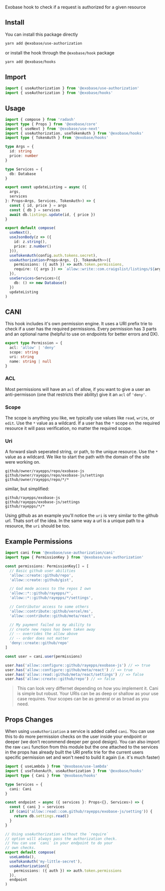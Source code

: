 Exobase hook to check if a request is authorized for a given resource

## Install

You can install this package directly

```sh
yarn add @exobase/use-authorization
```

or install the hook through the `@exobase/hook` package

```sh
yarn add @exobase/hooks
```

## Import

```ts
import { useAuthorization } from '@exobase/use-authorization'
import { useAuthorization } from '@exobase/hooks'
```

## Usage

```ts
import { compose } from 'radash'
import type { Props } from '@exobase/core'
import { useNext } from '@exobase/use-next'
import { useAuthorization, useTokenAuth } from '@exobase/hooks'
import type { TokenAuth } from '@exobase/hooks'

type Args = {
  id: string
  price: number
}

type Services = {
  db: Database
}

export const updateListing = async ({
  args,
  services
}: Props<Args, Services, TokenAuth>) => {
  const { id, price } = args
  const { db } = services
  await db.listings.update(id, { price })
}

export default compose(
  useNext(),
  useJsonBody(z => ({
    id: z.string(),
    price: z.number()
  })),
  useTokenAuth(config.auth.tokens.secret),
  useAuthorization<Props<Args, {}, TokenAuth>>({
    permissions: ({ auth }) => auth.token.permissions,
    require: ({ args }) => `allow::write::com.craigslist/listings/${args.id}`
  }),
  useServices<Services>({
    db: () => new Database()
  })
  updateListing
)
```

## CANI

This hook includes it's own permission engine. It uses a URI prefix trie to check if a user has the required permissions. Every permission has 3 parts and an optional name (helpful to use on endpoints for better errors and DX).

```ts
export type Permission = {
  acl: 'allow' | 'deny'
  scope: string
  uri: string
  name: string | null
}
```

### ACL

Most permissions will have an `acl` of allow, if you want to give a user an anti-permisson (one that restricts their ability) give it an `acl` of `'deny'`.

### Scope

The scope is anything you like, we typically use values like `read`, `write`, or `edit`. Use the `*` value as a wildcard. If a user has the `*` scope on the required resource it will pass verification, no matter the required scope.

### Uri

A forward slash seperated string, or path, to the unique resource. Use the `*` value as a wildcard. We like to start the path with the domain of the site were working on.

```
github/owner/rayepps/repo/exobase-js
github/owner/rayepps/repo/exobase-js/settings
github/owner/rayepps/repo/*/*
```

similar, but simplified:

```
github/rayepps/exobase-js
github/rayepps/exobase-js/settings
github/rayepps/*/*
```

Using github as an example you'll notice the `uri` is very similar to the github url. Thats sort of the idea. In the same way a url is a unique path to a resource, the `uri` should be too.

## Example Permissions

```ts
import cani from '@exobase/use-authorization/cani'
import type { PermissionKey } from '@exobase/use-authorization'

const permissions: PermissionKey[] = [
  // Basic github user abilities
  'allow::create::github/repo',
  'allow::create::github/gist',

  // God mode access to the repos I own
  'allow::*::github/rayepps/*',
  'allow::*::github/rayepps/*/settings',

  // Contributor access to some others
  'allow::contribute::github/vercel/ms',
  'allow::contribute::github/meta/react',

  // My payment failed so my ability to
  // create new repos has been taken away
  // -- overrides the allow above
  // -- order does not matter
  'deny::create::github/repo'
]

const user = cani.user(permissions)

user.has('allow::configure::github/rayepps/exobase-js') // => true
user.has('allow::configure::github/meta/react') // => true
user.has('allow::read::github/meta/react/settings') // => false
user.has('allow::create::github/repo') // => false
```

> This can look very differnet depending on how you implement it. Cani is simple but robust. Your URIs can be as deep or shallow as your use case requires. Your scopes can be as general or as broad as you need.

## Props Changes

When using `useAuthorization` a service is added called `cani`. You can use this to do more permission checks on the user inside your endpoint or deeper (we don't recommend deeper per good design). You can also import the raw `cani` function from this module but the one attached to the services in the props has already built the URI prefix trie for the current users specific permission set and won't need to build it again (i.e. it's much faster)

```ts
import { useLambda } from '@exobase/use-lambda'
import { useTokenAuth, useAuthorization } from '@exobase/hooks'
import type { Cani } from '@exobase/hooks'

type Services = {
  cani: Cani
}

const endpoint = async ({ services }: Props<{}, Services>) => {
  const { cani } = services
  if (cani('allow::read::com.github/rayepps/exobase-js/setting')) {
    return db.settings.read()
  }
}

// Using useAuthorization without the `require`
// option will always pass the authorization check.
// You can use `cani` in your endpoint to do your
// own checks.
export default compose(
  useLambda(),
  useTokanAuth('my-little-secret'),
  useAuthorization({
    permissions: ({ auth }) => auth.token.permissions
  }),
  endpoint
)
```
